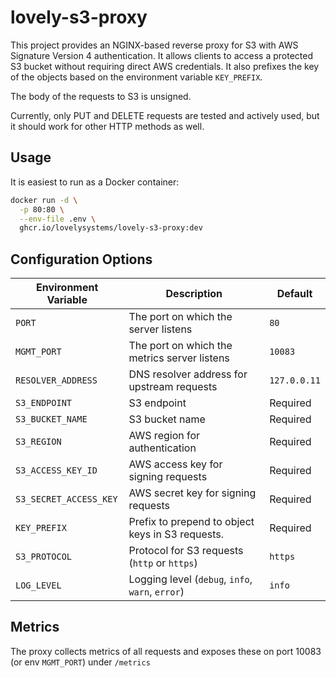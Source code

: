 # lovely-s3-proxy

This project provides an NGINX-based reverse proxy for S3 with AWS Signature Version 4 authentication. It allows clients 
to access a protected S3 bucket without requiring direct AWS credentials. It also prefixes the key of the objects based on
the environment variable `KEY_PREFIX`.

The body of the requests to S3 is unsigned.

Currently, only PUT and DELETE requests are tested and actively used, but it should work for other HTTP methods as well.

## **Usage**

It is easiest to run as a Docker container:

```sh
docker run -d \
  -p 80:80 \
  --env-file .env \
  ghcr.io/lovelysystems/lovely-s3-proxy:dev
```

## **Configuration Options**

| Environment Variable   | Description                                      | Default      |
|------------------------|--------------------------------------------------|--------------|
| `PORT`                 | The port on which the server listens             | `80`         |
| `MGMT_PORT`            | The port on which the metrics server listens     | `10083`      |
| `RESOLVER_ADDRESS`     | DNS resolver address for upstream requests       | `127.0.0.11` |
| `S3_ENDPOINT`          | S3 endpoint                                      | Required     |
| `S3_BUCKET_NAME`       | S3 bucket name                                   | Required     |
| `S3_REGION`            | AWS region for authentication                    | Required     |
| `S3_ACCESS_KEY_ID`     | AWS access key for signing requests              | Required     |
| `S3_SECRET_ACCESS_KEY` | AWS secret key for signing requests              | Required     |
| `KEY_PREFIX`           | Prefix to prepend to object keys in S3 requests. | Required     |
| `S3_PROTOCOL`          | Protocol for S3 requests (`http` or `https`)     | `https`      |
| `LOG_LEVEL`            | Logging level (`debug`, `info`, `warn`, `error`) | `info`       |


## Metrics

The proxy collects metrics of all requests and exposes these on port 10083 (or env `MGMT_PORT`) under `/metrics`

